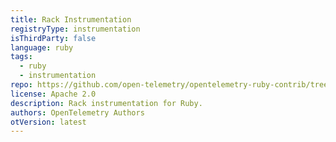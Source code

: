 ```yaml
---
title: Rack Instrumentation
registryType: instrumentation
isThirdParty: false
language: ruby
tags:
  - ruby
  - instrumentation
repo: https://github.com/open-telemetry/opentelemetry-ruby-contrib/tree/main/instrumentation/rack
license: Apache 2.0
description: Rack instrumentation for Ruby.
authors: OpenTelemetry Authors
otVersion: latest
---
```

